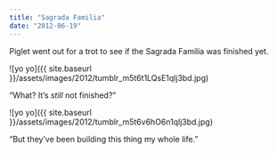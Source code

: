 ```yaml
---
title: "Sagrada Familia"
date: "2012-06-19"
---
```


Piglet went out for a trot to see if the Sagrada Familia was finished yet.

![yo yo]({{ site.baseurl }}/assets/images/2012/tumblr_m5t6t1LQsE1qlj3bd.jpg)

“What? It’s _still_ not finished?”

![yo yo]({{ site.baseurl }}/assets/images/2012/tumblr_m5t6v6hO6n1qlj3bd.jpg)

“But they’ve been building this thing my whole life.”
